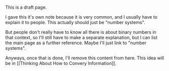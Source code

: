 This is a draft page.

I gave this it's own note because it is very common, and I usually have to explain it to people. This actually should just be "number systems".

But people don't really have to know all there is about binary numbers in that context, so I'll still have to make a separate explanation, but I can list the main page as a further reference. Maybe I'll just link to "number systems".

Anyways, once that is done, I'll remove this content from here. This idea will be in [[Thinking About How to Convery Information]].